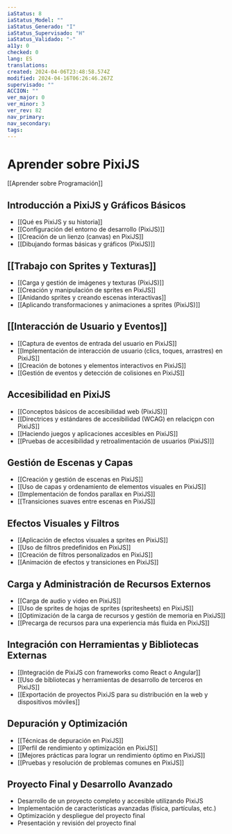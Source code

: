 ```yaml
---
iaStatus: 8
iaStatus_Model: ""
iaStatus_Generado: "I"
iaStatus_Supervisado: "H"
iaStatus_Validado: "-"
a11y: 0
checked: 0
lang: ES
translations: 
created: 2024-04-06T23:48:58.574Z
modified: 2024-04-16T06:26:46.267Z
supervisado: ""
ACCION: ""
ver_major: 0
ver_minor: 3
ver_rev: 82
nav_primary: 
nav_secondary: 
tags:
---
```

# Aprender sobre PixiJS

[[Aprender sobre Programación]]

## Introducción a PixiJS y Gráficos Básicos

- [[Qué es PixiJS y su historia]]
- [[Configuración del entorno de desarrollo (PixiJS)]]
- [[Creación de un lienzo (canvas) en PixiJS]]
- [[Dibujando formas básicas y gráficos (PixiJS)]]
## [[Trabajo con Sprites y Texturas]]

* [[Carga y gestión de imágenes y texturas (PixiJS)]]
* [[Creación y manipulación de sprites en PixiJS]]
* [[Anidando sprites y creando escenas interactivas]]
* [[Aplicando transformaciones y animaciones a sprites (PixiJS)]]
## [[Interacción de Usuario y Eventos]]

- [[Captura de eventos de entrada del usuario en PixiJS]]
- [[Implementación de interacción de usuario (clics, toques, arrastres) en PixiJS]]
- [[Creación de botones y elementos interactivos en PixiJS]]
- [[Gestión de eventos y detección de colisiones en PixiJS]]
## Accesibilidad en PixiJS

- [[Conceptos básicos de accesibilidad web (PixiJS)]]
- [[Directrices y estándares de accesibilidad (WCAG) en relaciçpn con PixiJS]]
- [[Haciendo juegos y aplicaciones accesibles en PixiJS]]
- [[Pruebas de accesibilidad y retroalimentación de usuarios (PixiJS)]]
## Gestión de Escenas y Capas

* [[Creación y gestión de escenas en PixiJS]]
* [[Uso de capas y ordenamiento de elementos visuales en PixiJS]]
* [[Implementación de fondos parallax en PixiJS]]
* [[Transiciones suaves entre escenas en PixiJS]]
## Efectos Visuales y Filtros

* [[Aplicación de efectos visuales a sprites en PixiJS]]
* [[Uso de filtros predefinidos en PixiJS]]
* [[Creación de filtros personalizados en PixiJS]]
* [[Animación de efectos y transiciones en PixiJS]]
## Carga y Administración de Recursos Externos

- [[Carga de audio y video en PixiJS]]
- [[Uso de sprites de hojas de sprites (spritesheets) en PixiJS]]
- [[Optimización de la carga de recursos y gestión de memoria en PixiJS]]
- [[Precarga de recursos para una experiencia más fluida en PixiJS]]
## Integración con Herramientas y Bibliotecas Externas

- [[Integración de PixiJS con frameworks como React o Angular]]
- [[Uso de bibliotecas y herramientas de desarrollo de terceros en PixiJS]]
- [[Exportación de proyectos PixiJS para su distribución en la web y dispositivos móviles]]
## Depuración y Optimización

- [[Técnicas de depuración en PixiJS]]
- [[Perfil de rendimiento y optimización en PixiJS]]
- [[Mejores prácticas para lograr un rendimiento óptimo en PixiJS]]
- [[Pruebas y resolución de problemas comunes en PixiJS]]
## Proyecto Final y Desarrollo Avanzado

- Desarrollo de un proyecto completo y accesible utilizando PixiJS
- Implementación de características avanzadas (física, partículas, etc.)
- Optimización y despliegue del proyecto final
- Presentación y revisión del proyecto final
